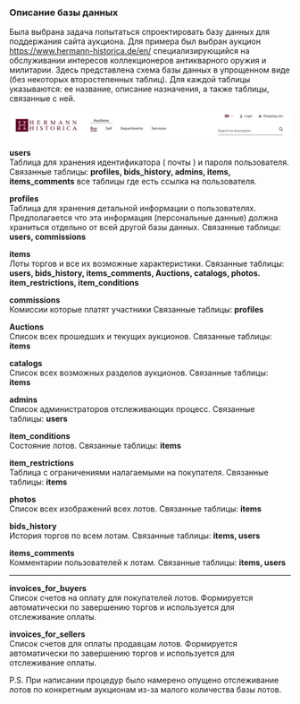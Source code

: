 ### Описание базы данных ###

Была выбрана задача попытаться спроектировать базу данных для поддержания сайта аукциона.
Для примера был выбран аукцион https://www.hermann-historica.de/en/  специализирующийся на обслуживании интересов коллекционеров антикварного оружия и милитарии. 
Здесь представлена схема базы данных в упрощенном виде (без некоторых второстепенных таблиц). 
Для каждой таблицы указываются: ее название, описание назначения, а также таблицы, связанные с ней. 

![](./pick/hhistorica.jpg)

**users** \
Таблица для хранения идентификатора ( почты ) и пароля пользователя.  Связанные таблицы: **profiles,  bids_history, admins, items, items_comments** все таблицы где есть ссылка на пользователя.

**profiles**\
Таблица для хранения детальной информации о пользователях. Предполагается что эта информация (персональные данные) должна храниться отдельно от всей другой базы данных. Связанные таблицы:  **users, commissions**

**items**\
Лоты торгов и все их возможные характеристики. Связанные таблицы:  **users, bids_history, items_comments, Auctions, catalogs, photos. item_restrictions, item_conditions**

**commissions**\
Комиссии которые платят участники Связанные таблицы: **profiles**

**Auctions**\
Список всех прошедших и текущих аукционов. Связанные таблицы: **items**

**catalogs**\
Список всех возможных разделов аукционов. Связанные таблицы: **items**

**admins**\
Список администраторов отслеживающих процесс. Связанные таблицы:  **users**

**item_conditions**\
Состояние лотов.  Связанные таблицы:  **items**

**item_restrictions**\
Таблица с ограничениями налагаемыми на покупателя. Связанные таблицы:  **items**

**photos**\
Список всех изображений всех лотов. Связанные таблицы:  **items**

**bids_history**\
История торгов по всем лотам. Связанные таблицы:  **items, users**

**items_comments**\
Комментарии пользователей к лотам. Связанные таблицы:  **items, users**


---

**invoices_for_buyers**\
Список счетов на оплату для покупателей лотов. Формируется автоматически по завершению торгов и используется для отслеживание оплаты.

**invoices_for_sellers**\
Список счетов для оплаты продавцам лотов. Формируется автоматически по завершению торгов и используется для отслеживание оплаты.

P.S. При написании процедур было намерено опущено отслеживание лотов по конкретным аукционам из-за малого количества базы лотов.


